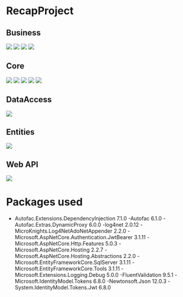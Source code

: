 # RecapProject

<p><h2>Business</h2></p>
<img src="https://github.com/mrm65/RecapProject/blob/master/b1.JPG" width="auto"> 
<img src="https://github.com/mrm65/RecapProject/blob/master/b2.JPG" width="auto">
<img src="https://github.com/mrm65/RecapProject/blob/master/b3.JPG" width="auto">
<img src="https://github.com/mrm65/RecapProject/blob/master/b4.JPG" width="auto">


<p><h2>Core</h2></p>
<img src="https://github.com/mrm65/RecapProject/blob/master/c1.JPG" width="auto"> 
<img src="https://github.com/mrm65/RecapProject/blob/master/c2.JPG" width="auto">
<img src="https://github.com/mrm65/RecapProject/blob/master/c3.JPG" width="auto"> 
<img src="https://github.com/mrm65/RecapProject/blob/master/c4.JPG" width="auto">
<img src="https://github.com/mrm65/RecapProject/blob/master/c5.JPG" width="auto">


<p><h2>DataAccess</h2></p>
<img src="https://github.com/mrm65/RecapProject/blob/master/c6.JPG" width="auto"> 

<p><h2>Entities</h2></p>
<img src="https://github.com/mrm65/RecapProject/blob/master/c8.JPG" width="auto"> 

<p><h2>Web API</h2></p>
<img src="https://github.com/mrm65/RecapProject/blob/master/c9.JPG" width="auto"> 


# Packages used

- Autofac.Extensions.DependencyInjection  7.1.0
-Autofac 6.1.0
-Autofac.Extras.DynamicProxy 6.0.0
-log4net 2.0.12
-MicroKnights.Log4NetAdoNetAppender      2.2.0
-Microsoft.AspNetCore.Authentication.JwtBearer 3.1.11
-Microsoft.AspNetCore.Http.Features 5.0.3
-Microsoft.AspNetCore.Hosting 2.2.7
-Microsoft.AspNetCore.Hosting.Abstractions  2.2.0
-Microsoft.EntityFrameworkCore.SqlServer 3.1.11
-Microsoft.EntityFrameworkCore.Tools 3.1.11
-Microsoft.Extensions.Logging.Debug 5.0.0
-FluentValidation 9.5.1
-Microsoft.IdentityModel.Tokens 6.8.0
-Newtonsoft.Json 12.0.3
-System.IdentityModel.Tokens.Jwt 6.8.0



